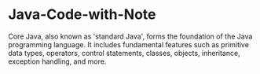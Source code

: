 # Java-Code-with-Note
Core Java, also known as 'standard Java', forms the foundation of the Java programming language. It includes fundamental features such as primitive data types, operators, control statements, classes, objects, inheritance, exception handling, and more.
